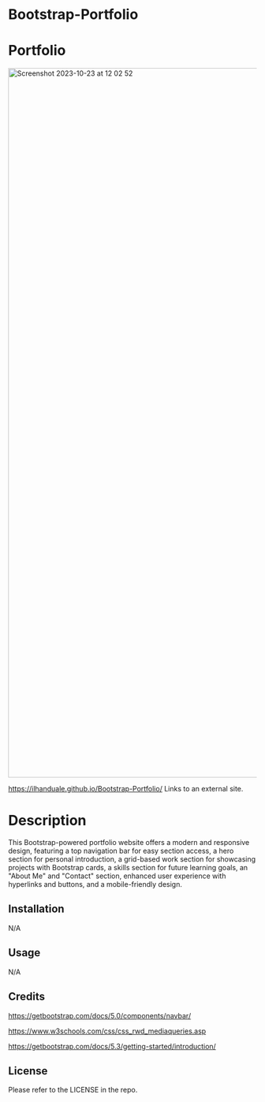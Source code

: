 # Bootstrap-Portfolio

# Portfolio
<img width="1440" alt="Screenshot 2023-10-23 at 12 02 52" src="https://github.com/IlhanDuale/Bootstrap-Portfolio/assets/88343208/ec8af829-4587-4c16-931f-cfaac93e187e">

 https://ilhanduale.github.io/Bootstrap-Portfolio/ Links to an external site.

# Description
This Bootstrap-powered portfolio website offers a modern and responsive design, featuring a top navigation bar for easy section access, a hero section for personal introduction, a grid-based work section for showcasing projects with Bootstrap cards, a skills section for future learning goals, an "About Me" and "Contact" section, enhanced user experience with hyperlinks and buttons, and a mobile-friendly design. 

## Installation

N/A

## Usage

N/A

## Credits
https://getbootstrap.com/docs/5.0/components/navbar/

https://www.w3schools.com/css/css_rwd_mediaqueries.asp

https://getbootstrap.com/docs/5.3/getting-started/introduction/

## License

Please refer to the LICENSE in the repo.
